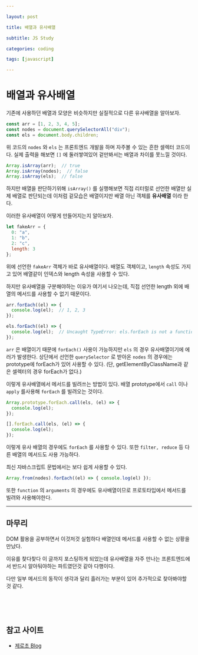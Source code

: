 ```yaml
---

layout: post

title: 배열과 유사배열

subtitle: JS Study

categories: coding

tags: [javascript]

---
```

# 배열과 유사배열

기존에 사용하던 배열과 모양은 비슷하지만 실질적으로 다른 유사배열을 알아보자.

```jsx
const arr = [1, 2, 3, 4, 5];
const nodes = document.querySelectorAll("div");
const els = document.body.children;
```

위 코드의 `nodes` 와 `els` 는 프론트엔드 개발을 하며 자주볼 수 있는 흔한 셀렉터 코드이다.
실제 출력을 해보면 `[]` 에 둘러쌓여있어 겉만봐서는 배열과 차이를 못느낄 것이다.

```jsx
Array.isArray(arr);  // true
Array.isArray(nodes);  // false
Array.isArray(els);  // false
```

하지만 배열을 판단하기위해 `isArray()` 를 실행해보면 직접 리터럴로 선언한 배열만 실제 배열로 판단되는데 이처럼 겉모습은 배열이지만 배열 아닌 객체를 **유사배열** 이라 한다.

이러한 유사배열이 어떻게 만들어지는지 알아보자.

```jsx
let fakeArr = {
  0: "a",
  1: "b",
  2: "c",
  length: 3
};
```

위에 선언한 `fakeArr` 객체가 바로 유사배열이다. 배열도 객체이고, `length` 속성도 가지고 있어 배열같이 인덱스와 length 속성을 사용할 수 있다.

하지만 유사배열을 구분해야하는 이유가 여기서 나오는데, 직접 선언한 length 외에 배열의 메서드를 사용할 수 없기 때문이다.

```jsx
arr.forEach((el) => {
  console.log(el);  // 1, 2, 3
});

els.forEach((el) => {
  console.log(el);  // Uncaught TypeError: els.forEach is not a function
});
```

`arr` 은 배열이기 때문에 `forEach()` 사용이 가능하지만 `els` 의 경우 유사배열이기에 에러가 발생한다. 상단에서 선언한 `querySelector` 로 받아온 `nodes` 의 경우에는 prototype에 forEach가 있어 사용할 수 있다. (단, getElementByClassName과 같은 셀렉터의 경우 forEach가 없다.)

이렇게 유사배열에서 메서드를 빌려쓰는 방법이 있다. 배열 prototype에서 `call` 이나 `apply` 를사용해 `forEach` 를 빌려오는 것이다.

```jsx
Array.prototype.forEach.call(els, (el) => {
  console.log(el);
});

[].forEach.call(els, (el) => {
  console.log(el);
});
```

이렇게 유사 배열의 경우에도 `forEach` 를 사용할 수 있다. 또한 `filter, reduce` 등 다른 배열의 메서드도 사용 가능하다.

최신 자바스크립트 문법에서는 보다 쉽게 사용할 수 있다.

```jsx
Array.from(nodes).forEach((el) => { console.log(el) });
```

또한 `function` 의 `arguments` 의 경우에도 유사배열이므로 프로토타입에서 메서드를 빌려와 사용해야한다.


---


## 마무리

DOM 활용을 공부하면서 이것저것 실험하다 배열인데 메서드를 사용할 수 없는 상황을 만났다.

이유를 찾다찾다 이 글까지 포스팅하게 되었는데 유사배열을 자주 만나는 프론트엔드에서 반드시 알아둬야하는 파트였던것 같아 다행이다.

다만 일부 메서드의 동작이 생각과 달리 흘러가는 부분이 있어 추가적으로 찾아봐야할 것 같다.

<br><br><br>

## 참고 사이트
- [제로초 Blog](https://www.zerocho.com/category/JavaScript/post/5af6f9e707d77a001bb579d2)
